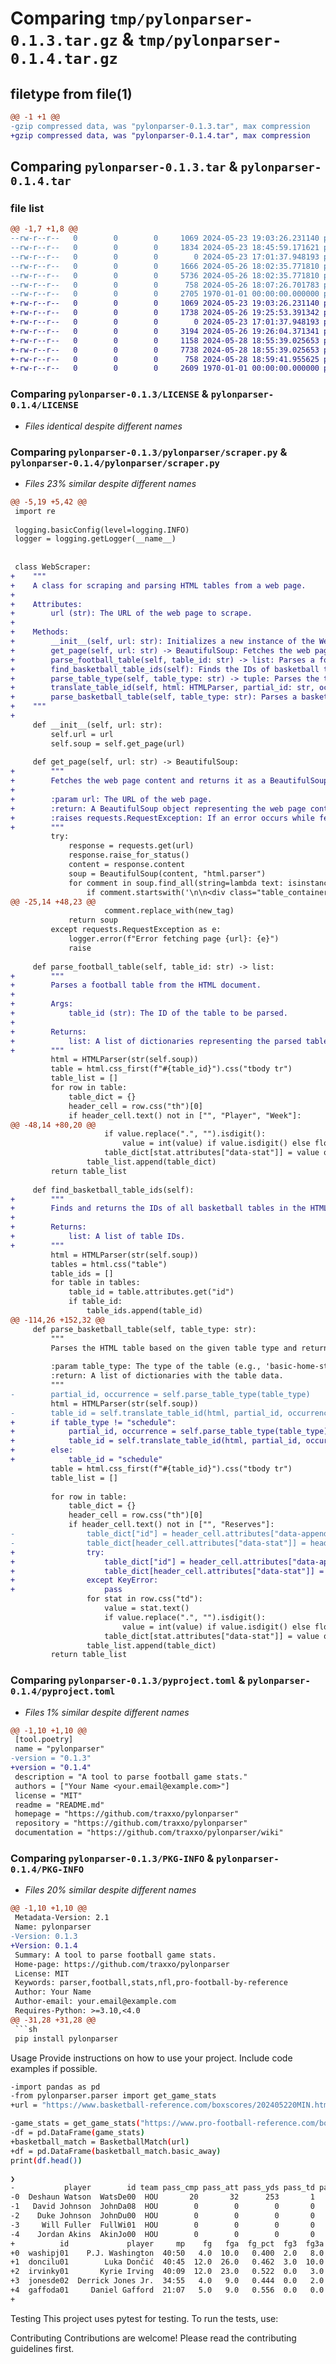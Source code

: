 # Comparing `tmp/pylonparser-0.1.3.tar.gz` & `tmp/pylonparser-0.1.4.tar.gz`

## filetype from file(1)

```diff
@@ -1 +1 @@
-gzip compressed data, was "pylonparser-0.1.3.tar", max compression
+gzip compressed data, was "pylonparser-0.1.4.tar", max compression
```

## Comparing `pylonparser-0.1.3.tar` & `pylonparser-0.1.4.tar`

### file list

```diff
@@ -1,7 +1,8 @@
--rw-r--r--   0        0        0     1069 2024-05-23 19:03:26.231140 pylonparser-0.1.3/LICENSE
--rw-r--r--   0        0        0     1834 2024-05-23 18:45:59.171621 pylonparser-0.1.3/README.md
--rw-r--r--   0        0        0        0 2024-05-23 17:01:37.948193 pylonparser-0.1.3/pylonparser/__init__.py
--rw-r--r--   0        0        0     1666 2024-05-26 18:02:35.771810 pylonparser-0.1.3/pylonparser/matches.py
--rw-r--r--   0        0        0     5736 2024-05-26 18:02:35.771810 pylonparser-0.1.3/pylonparser/scraper.py
--rw-r--r--   0        0        0      758 2024-05-26 18:07:26.701783 pylonparser-0.1.3/pyproject.toml
--rw-r--r--   0        0        0     2705 1970-01-01 00:00:00.000000 pylonparser-0.1.3/PKG-INFO
+-rw-r--r--   0        0        0     1069 2024-05-23 19:03:26.231140 pylonparser-0.1.4/LICENSE
+-rw-r--r--   0        0        0     1738 2024-05-26 19:25:53.391342 pylonparser-0.1.4/README.md
+-rw-r--r--   0        0        0        0 2024-05-23 17:01:37.948193 pylonparser-0.1.4/pylonparser/__init__.py
+-rw-r--r--   0        0        0     3194 2024-05-26 19:26:04.371341 pylonparser-0.1.4/pylonparser/matches.py
+-rw-r--r--   0        0        0     1158 2024-05-28 18:55:39.025653 pylonparser-0.1.4/pylonparser/schedules.py
+-rw-r--r--   0        0        0     7738 2024-05-28 18:55:39.025653 pylonparser-0.1.4/pylonparser/scraper.py
+-rw-r--r--   0        0        0      758 2024-05-28 18:59:41.955625 pylonparser-0.1.4/pyproject.toml
+-rw-r--r--   0        0        0     2609 1970-01-01 00:00:00.000000 pylonparser-0.1.4/PKG-INFO
```

### Comparing `pylonparser-0.1.3/LICENSE` & `pylonparser-0.1.4/LICENSE`

 * *Files identical despite different names*

### Comparing `pylonparser-0.1.3/pylonparser/scraper.py` & `pylonparser-0.1.4/pylonparser/scraper.py`

 * *Files 23% similar despite different names*

```diff
@@ -5,19 +5,42 @@
 import re
 
 logging.basicConfig(level=logging.INFO)
 logger = logging.getLogger(__name__)
 
 
 class WebScraper:
+    """
+    A class for scraping and parsing HTML tables from a web page.
+
+    Attributes:
+        url (str): The URL of the web page to scrape.
+
+    Methods:
+        __init__(self, url: str): Initializes a new instance of the WebScraper class.
+        get_page(self, url: str) -> BeautifulSoup: Fetches the web page content and returns it as a BeautifulSoup object.
+        parse_football_table(self, table_id: str) -> list: Parses a football table from the web page and returns it as a list of dictionaries.
+        find_basketball_table_ids(self): Finds the IDs of basketball tables in the web page and returns them as a list.
+        parse_table_type(self, table_type: str) -> tuple: Parses the table type string to determine the partial ID and occurrence.
+        translate_table_id(self, html: HTMLParser, partial_id: str, occurrence: int) -> str: Translates a partial table ID to a full table ID based on its occurrence in the HTML content.
+        parse_basketball_table(self, table_type: str): Parses a basketball table from the web page and returns it as a list of dictionaries.
+    """
+
     def __init__(self, url: str):
         self.url = url
         self.soup = self.get_page(url)
 
     def get_page(self, url: str) -> BeautifulSoup:
+        """
+        Fetches the web page content and returns it as a BeautifulSoup object.
+
+        :param url: The URL of the web page.
+        :return: A BeautifulSoup object representing the web page content.
+        :raises requests.RequestException: If an error occurs while fetching the web page.
+        """
         try:
             response = requests.get(url)
             response.raise_for_status()
             content = response.content
             soup = BeautifulSoup(content, "html.parser")
             for comment in soup.find_all(string=lambda text: isinstance(text, Comment)):
                 if comment.startswith('\n\n<div class="table_container"'):
@@ -25,14 +48,23 @@
                     comment.replace_with(new_tag)
             return soup
         except requests.RequestException as e:
             logger.error(f"Error fetching page {url}: {e}")
             raise
 
     def parse_football_table(self, table_id: str) -> list:
+        """
+        Parses a football table from the HTML document.
+
+        Args:
+            table_id (str): The ID of the table to be parsed.
+
+        Returns:
+            list: A list of dictionaries representing the parsed table.
+        """
         html = HTMLParser(str(self.soup))
         table = html.css_first(f"#{table_id}").css("tbody tr")
         table_list = []
         for row in table:
             table_dict = {}
             header_cell = row.css("th")[0]
             if header_cell.text() not in ["", "Player", "Week"]:
@@ -48,14 +80,20 @@
                     if value.replace(".", "").isdigit():
                         value = int(value) if value.isdigit() else float(value)
                     table_dict[stat.attributes["data-stat"]] = value or 0
                 table_list.append(table_dict)
         return table_list
 
     def find_basketball_table_ids(self):
+        """
+        Finds and returns the IDs of all basketball tables in the HTML document.
+
+        Returns:
+            list: A list of table IDs.
+        """
         html = HTMLParser(str(self.soup))
         tables = html.css("table")
         table_ids = []
         for table in tables:
             table_id = table.attributes.get("id")
             if table_id:
                 table_ids.append(table_id)
@@ -114,26 +152,32 @@
     def parse_basketball_table(self, table_type: str):
         """
         Parses the HTML table based on the given table type and returns the data as a list of dictionaries.
 
         :param table_type: The type of the table (e.g., 'basic-home-stats', 'advanced-away-stats').
         :return: A list of dictionaries with the table data.
         """
-        partial_id, occurrence = self.parse_table_type(table_type)
         html = HTMLParser(str(self.soup))
-        table_id = self.translate_table_id(html, partial_id, occurrence)
+        if table_type != "schedule":
+            partial_id, occurrence = self.parse_table_type(table_type)
+            table_id = self.translate_table_id(html, partial_id, occurrence)
+        else:
+            table_id = "schedule"
         table = html.css_first(f"#{table_id}").css("tbody tr")
         table_list = []
 
         for row in table:
             table_dict = {}
             header_cell = row.css("th")[0]
             if header_cell.text() not in ["", "Reserves"]:
-                table_dict["id"] = header_cell.attributes["data-append-csv"].strip()
-                table_dict[header_cell.attributes["data-stat"]] = header_cell.text()
+                try:
+                    table_dict["id"] = header_cell.attributes["data-append-csv"].strip()
+                    table_dict[header_cell.attributes["data-stat"]] = header_cell.text()
+                except KeyError:
+                    pass
                 for stat in row.css("td"):
                     value = stat.text()
                     if value.replace(".", "").isdigit():
                         value = int(value) if value.isdigit() else float(value)
                     table_dict[stat.attributes["data-stat"]] = value or 0
                 table_list.append(table_dict)
         return table_list
```

### Comparing `pylonparser-0.1.3/pyproject.toml` & `pylonparser-0.1.4/pyproject.toml`

 * *Files 1% similar despite different names*

```diff
@@ -1,10 +1,10 @@
 [tool.poetry]
 name = "pylonparser"
-version = "0.1.3"
+version = "0.1.4"
 description = "A tool to parse football game stats."
 authors = ["Your Name <your.email@example.com>"]
 license = "MIT"
 readme = "README.md"
 homepage = "https://github.com/traxxo/pylonparser"
 repository = "https://github.com/traxxo/pylonparser"
 documentation = "https://github.com/traxxo/pylonparser/wiki"
```

### Comparing `pylonparser-0.1.3/PKG-INFO` & `pylonparser-0.1.4/PKG-INFO`

 * *Files 20% similar despite different names*

```diff
@@ -1,10 +1,10 @@
 Metadata-Version: 2.1
 Name: pylonparser
-Version: 0.1.3
+Version: 0.1.4
 Summary: A tool to parse football game stats.
 Home-page: https://github.com/traxxo/pylonparser
 License: MIT
 Keywords: parser,football,stats,nfl,pro-football-by-reference
 Author: Your Name
 Author-email: your.email@example.com
 Requires-Python: >=3.10,<4.0
@@ -31,28 +31,28 @@
 ```sh
 pip install pylonparser
 ```
 
 Usage
 Provide instructions on how to use your project. Include code examples if possible.
 ```sh
-import pandas as pd
-from pylonparser.parser import get_game_stats
+url = "https://www.basketball-reference.com/boxscores/202405220MIN.html"
 
-game_stats = get_game_stats("https://www.pro-football-reference.com/boxscores/202009100kan.htm", "player_offense")
-df = pd.DataFrame(game_stats)
+basketball_match = BasketballMatch(url)
+df = pd.DataFrame(basketball_match.basic_away)
 print(df.head())
 
 ❯
-           player        id team pass_cmp pass_att pass_yds pass_td pass_int pass_sacked  ... rush_td rush_long targets rec rec_yds rec_td rec_long fumbles fumbles_lost
-0  Deshaun Watson  WatsDe00  HOU       20       32      253       1        1           4  ...       1        13       0   0       0      0        0       0            0
-1   David Johnson  JohnDa08  HOU        0        0        0       0        0           0  ...       1        19       4   3      32      0       15       0            0
-2    Duke Johnson  JohnDu00  HOU        0        0        0       0        0           0  ...       0         7       1   0       0      0        0       0            0
-3     Will Fuller  FullWi01  HOU        0        0        0       0        0           0  ...       0         0      10   8     112      0       31       0            0
-4    Jordan Akins  AkinJo00  HOU        0        0        0       0        0           0  ...       0         0       2   2      39      1       20       0            0
+          id             player     mp    fg   fga  fg_pct  fg3  fg3a  fg3_pct   ft  fta  ft_pct  orb  drb  trb  ast  stl  blk  tov   pf   pts plus_minus reason
+0  washipj01    P.J. Washington  40:50   4.0  10.0   0.400  2.0   8.0     0.25  3.0  3.0   1.000  0.0  7.0  7.0  0.0  0.0  2.0  3.0  4.0  13.0        +12    NaN
+1  doncilu01        Luka Dončić  40:45  12.0  26.0   0.462  3.0  10.0     0.30  6.0  7.0   0.857  0.0  6.0  6.0  8.0  3.0  1.0  4.0  2.0  33.0         -9    NaN
+2  irvinky01       Kyrie Irving  40:09  12.0  23.0   0.522  0.0   3.0     0.00  6.0  6.0   1.000  1.0  4.0  5.0  4.0  0.0  1.0  2.0  3.0  30.0         +5    NaN
+3  jonesde02  Derrick Jones Jr.  34:55   4.0   9.0   0.444  0.0   2.0     0.00  0.0  0.0   0.000  2.0  2.0  4.0  2.0  0.0  0.0  0.0  1.0   8.0         -8    NaN
+4  gaffoda01     Daniel Gafford  21:07   5.0   9.0   0.556  0.0   0.0     0.00  0.0  0.0   0.000  4.0  5.0  9.0  0.0  0.0  1.0  2.0  2.0  10.0        -15    NaN
+
 ```
 Testing
 This project uses pytest for testing. To run the tests, use:
 
 Contributing
 Contributions are welcome! Please read the contributing guidelines first.
```

